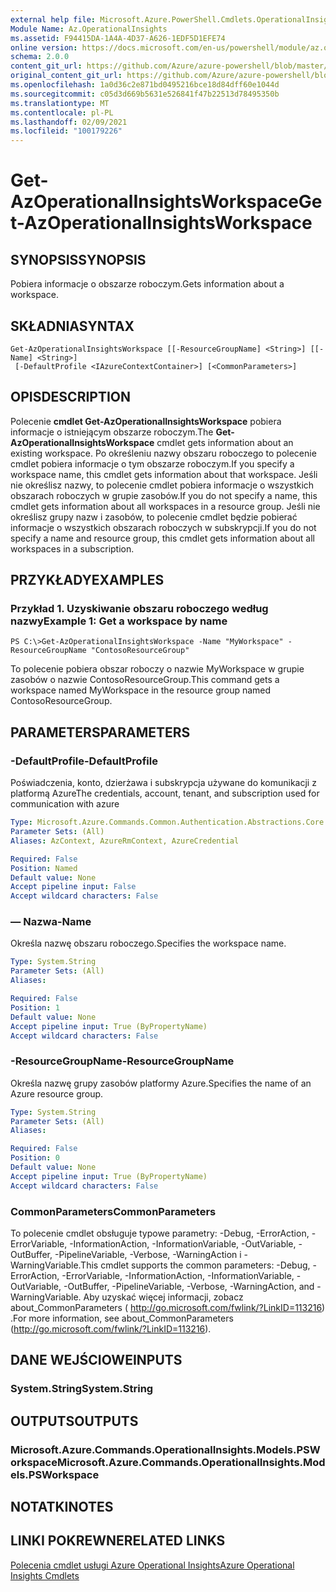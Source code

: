 ```yaml
---
external help file: Microsoft.Azure.PowerShell.Cmdlets.OperationalInsights.dll-Help.xml
Module Name: Az.OperationalInsights
ms.assetid: F94415DA-1A4A-4D37-A626-1EDF5D1EFE74
online version: https://docs.microsoft.com/en-us/powershell/module/az.operationalinsights/get-azoperationalinsightsworkspace
schema: 2.0.0
content_git_url: https://github.com/Azure/azure-powershell/blob/master/src/OperationalInsights/OperationalInsights/help/Get-AzOperationalInsightsWorkspace.md
original_content_git_url: https://github.com/Azure/azure-powershell/blob/master/src/OperationalInsights/OperationalInsights/help/Get-AzOperationalInsightsWorkspace.md
ms.openlocfilehash: 1a0d36c2e871bd0495216bce18d84dff60e1044d
ms.sourcegitcommit: c05d3d669b5631e526841f47b22513d78495350b
ms.translationtype: MT
ms.contentlocale: pl-PL
ms.lasthandoff: 02/09/2021
ms.locfileid: "100179226"
---
```

# <span data-ttu-id="cf025-101">Get-AzOperationalInsightsWorkspace</span><span class="sxs-lookup"><span data-stu-id="cf025-101">Get-AzOperationalInsightsWorkspace</span></span>

## <span data-ttu-id="cf025-102">SYNOPSIS</span><span class="sxs-lookup"><span data-stu-id="cf025-102">SYNOPSIS</span></span>
<span data-ttu-id="cf025-103">Pobiera informacje o obszarze roboczym.</span><span class="sxs-lookup"><span data-stu-id="cf025-103">Gets information about a workspace.</span></span>

## <span data-ttu-id="cf025-104">SKŁADNIA</span><span class="sxs-lookup"><span data-stu-id="cf025-104">SYNTAX</span></span>

```
Get-AzOperationalInsightsWorkspace [[-ResourceGroupName] <String>] [[-Name] <String>]
 [-DefaultProfile <IAzureContextContainer>] [<CommonParameters>]
```

## <span data-ttu-id="cf025-105">OPIS</span><span class="sxs-lookup"><span data-stu-id="cf025-105">DESCRIPTION</span></span>
<span data-ttu-id="cf025-106">Polecenie **cmdlet Get-AzOperationalInsightsWorkspace** pobiera informacje o istniejącym obszarze roboczym.</span><span class="sxs-lookup"><span data-stu-id="cf025-106">The **Get-AzOperationalInsightsWorkspace** cmdlet gets information about an existing workspace.</span></span>
<span data-ttu-id="cf025-107">Po określeniu nazwy obszaru roboczego to polecenie cmdlet pobiera informacje o tym obszarze roboczym.</span><span class="sxs-lookup"><span data-stu-id="cf025-107">If you specify a workspace name, this cmdlet gets information about that workspace.</span></span>
<span data-ttu-id="cf025-108">Jeśli nie określisz nazwy, to polecenie cmdlet pobiera informacje o wszystkich obszarach roboczych w grupie zasobów.</span><span class="sxs-lookup"><span data-stu-id="cf025-108">If you do not specify a name, this cmdlet gets information about all workspaces in a resource group.</span></span>
<span data-ttu-id="cf025-109">Jeśli nie określisz grupy nazw i zasobów, to polecenie cmdlet będzie pobierać informacje o wszystkich obszarach roboczych w subskrypcji.</span><span class="sxs-lookup"><span data-stu-id="cf025-109">If you do not specify a name and resource group, this cmdlet gets information about all workspaces in a subscription.</span></span>

## <span data-ttu-id="cf025-110">PRZYKŁADY</span><span class="sxs-lookup"><span data-stu-id="cf025-110">EXAMPLES</span></span>

### <span data-ttu-id="cf025-111">Przykład 1. Uzyskiwanie obszaru roboczego według nazwy</span><span class="sxs-lookup"><span data-stu-id="cf025-111">Example 1: Get a workspace by name</span></span>
```
PS C:\>Get-AzOperationalInsightsWorkspace -Name "MyWorkspace" -ResourceGroupName "ContosoResourceGroup"
```

<span data-ttu-id="cf025-112">To polecenie pobiera obszar roboczy o nazwie MyWorkspace w grupie zasobów o nazwie ContosoResourceGroup.</span><span class="sxs-lookup"><span data-stu-id="cf025-112">This command gets a workspace named MyWorkspace in the resource group named ContosoResourceGroup.</span></span>

## <span data-ttu-id="cf025-113">PARAMETERS</span><span class="sxs-lookup"><span data-stu-id="cf025-113">PARAMETERS</span></span>

### <span data-ttu-id="cf025-114">-DefaultProfile</span><span class="sxs-lookup"><span data-stu-id="cf025-114">-DefaultProfile</span></span>
<span data-ttu-id="cf025-115">Poświadczenia, konto, dzierżawa i subskrypcja używane do komunikacji z platformą Azure</span><span class="sxs-lookup"><span data-stu-id="cf025-115">The credentials, account, tenant, and subscription used for communication with azure</span></span>

```yaml
Type: Microsoft.Azure.Commands.Common.Authentication.Abstractions.Core.IAzureContextContainer
Parameter Sets: (All)
Aliases: AzContext, AzureRmContext, AzureCredential

Required: False
Position: Named
Default value: None
Accept pipeline input: False
Accept wildcard characters: False
```

### <span data-ttu-id="cf025-116">— Nazwa</span><span class="sxs-lookup"><span data-stu-id="cf025-116">-Name</span></span>
<span data-ttu-id="cf025-117">Określa nazwę obszaru roboczego.</span><span class="sxs-lookup"><span data-stu-id="cf025-117">Specifies the workspace name.</span></span>

```yaml
Type: System.String
Parameter Sets: (All)
Aliases:

Required: False
Position: 1
Default value: None
Accept pipeline input: True (ByPropertyName)
Accept wildcard characters: False
```

### <span data-ttu-id="cf025-118">-ResourceGroupName</span><span class="sxs-lookup"><span data-stu-id="cf025-118">-ResourceGroupName</span></span>
<span data-ttu-id="cf025-119">Określa nazwę grupy zasobów platformy Azure.</span><span class="sxs-lookup"><span data-stu-id="cf025-119">Specifies the name of an Azure resource group.</span></span>

```yaml
Type: System.String
Parameter Sets: (All)
Aliases:

Required: False
Position: 0
Default value: None
Accept pipeline input: True (ByPropertyName)
Accept wildcard characters: False
```

### <span data-ttu-id="cf025-120">CommonParameters</span><span class="sxs-lookup"><span data-stu-id="cf025-120">CommonParameters</span></span>
<span data-ttu-id="cf025-121">To polecenie cmdlet obsługuje typowe parametry: -Debug, -ErrorAction, -ErrorVariable, -InformationAction, -InformationVariable, -OutVariable, -OutBuffer, -PipelineVariable, -Verbose, -WarningAction i -WarningVariable.</span><span class="sxs-lookup"><span data-stu-id="cf025-121">This cmdlet supports the common parameters: -Debug, -ErrorAction, -ErrorVariable, -InformationAction, -InformationVariable, -OutVariable, -OutBuffer, -PipelineVariable, -Verbose, -WarningAction, and -WarningVariable.</span></span> <span data-ttu-id="cf025-122">Aby uzyskać więcej informacji, zobacz about_CommonParameters ( http://go.microsoft.com/fwlink/?LinkID=113216) .</span><span class="sxs-lookup"><span data-stu-id="cf025-122">For more information, see about_CommonParameters (http://go.microsoft.com/fwlink/?LinkID=113216).</span></span>

## <span data-ttu-id="cf025-123">DANE WEJŚCIOWE</span><span class="sxs-lookup"><span data-stu-id="cf025-123">INPUTS</span></span>

### <span data-ttu-id="cf025-124">System.String</span><span class="sxs-lookup"><span data-stu-id="cf025-124">System.String</span></span>

## <span data-ttu-id="cf025-125">OUTPUTS</span><span class="sxs-lookup"><span data-stu-id="cf025-125">OUTPUTS</span></span>

### <span data-ttu-id="cf025-126">Microsoft.Azure.Commands.OperationalInsights.Models.PSWorkspace</span><span class="sxs-lookup"><span data-stu-id="cf025-126">Microsoft.Azure.Commands.OperationalInsights.Models.PSWorkspace</span></span>

## <span data-ttu-id="cf025-127">NOTATKI</span><span class="sxs-lookup"><span data-stu-id="cf025-127">NOTES</span></span>

## <span data-ttu-id="cf025-128">LINKI POKREWNE</span><span class="sxs-lookup"><span data-stu-id="cf025-128">RELATED LINKS</span></span>

[<span data-ttu-id="cf025-129">Polecenia cmdlet usługi Azure Operational Insights</span><span class="sxs-lookup"><span data-stu-id="cf025-129">Azure Operational Insights Cmdlets</span></span>](./Az.OperationalInsights.md)



